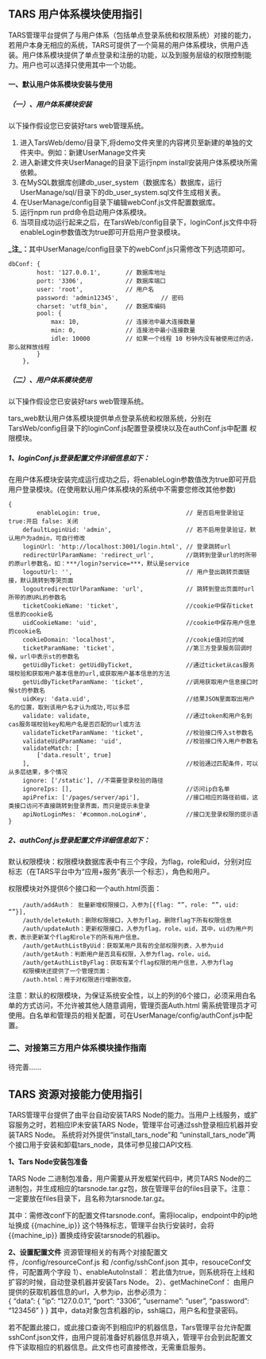 ## TARS 用户体系模块使用指引
TARS管理平台提供了与用户体系（包括单点登录系统和权限系统）对接的能力，若用户本身无相应的系统，TARS可提供了一个简易的用户体系模块，供用户选装。用户体系模块提供了单点登录和注册的功能，以及到服务层级的权限控制能力。用户也可以选择只使用其中一个功能。
#### 一、默认用户体系模块安装与使用
##### （一）、用户体系模块安装
以下操作假设您已安装好tars web管理系统。
<ol>
    <li>进入TarsWeb/demo/目录下,将demo文件夹里的内容拷贝至新建的单独的文件夹中。例如：新建UserManage文件夹</li>
    <li>进入新建文件夹UserManage的目录下运行npm install安装用户体系模块所需依赖。</li>
    <li>在MySQL数据库创建db_user_system（数据库名）数据库，运行UserManage/sql/目录下的db_user_system.sql文件生成相关表。</li>
    <li>在UserManage/config目录下编辑webConf.js文件配置数据库。
    <li>运行npm run prd命令启动用户体系模块。</li>
    <li>当项目成功运行起来之后，在TarsWeb/config目录下，loginConf.js文件中将enableLogin参数值改为true即可开启用户登录模块。</li>
</ol>
<strong>_注_：</strong>其中UserManage/config目录下的webConf.js只需修改下列选项即可。
    
    dbConf: {
            host: '127.0.0.1',       // 数据库地址
            port: '3306',            // 数据库端口
            user: 'root',            // 用户名
            password: 'admin12345',            // 密码
            charset: 'utf8_bin',     // 数据库编码
            pool: {
                max: 10,             // 连接池中最大连接数量
                min: 0,              // 连接池中最小连接数量
                idle: 10000          // 如果一个线程 10 秒钟内没有被使用过的话，那么就释放线程
            }
        },

##### （二）、用户体系模块使用
以下操作假设您已安装好tars web管理系统。

tars_web默认用户体系模块提供单点登录系统和权限系统，分别在TarsWeb/config目录下的loginConf.js配置登录模块以及在authConf.js中配置
权限模块。
#####  1、loginConf.js登录配置文件详细信息如下：
在用户体系模块安装完成运行成功之后，将enableLogin参数值改为true即可开启用户登录模块。(在使用默认用户体系模块的系统中不需要您修改其他参数)
```
{
        enableLogin: true,                        // 是否启用登录验证 true:开启 false: 关闭
	defaultLoginUid: 'admin',                     // 若不启用登录验证，默认用户为admin，可自行修改
	loginUrl: 'http://localhost:3001/login.html', // 登录跳转url
	redirectUrlParamName: 'redirect_url',         //跳转到登录url的时所带的原url参数名，如：***/login?service=***，默认是service
	logoutUrl: '',                                // 用户登出跳转页面链接，默认跳转到等哭页面
	logoutredirectUrlParamName: 'url',            // 跳转到登出页面时url所带的原URL的参数名
	ticketCookieName: 'ticket',                   //cookie中保存ticket信息的cookie名
	uidCookieName: 'uid',                         //cookie中保存用户信息的cookie名
	cookieDomain: 'localhost',                    //cookie值对应的域
	ticketParamName: 'ticket',                    //第三方登录服务回调时候，url中表示st的参数名
	getUidByTicket: getUidByTicket,               //通过ticket从cas服务端校验和获取用户基本信息的url,或获取用户基本信息的方法
	getUidByTicketParamName: 'ticket',            //调用获取用户信息接口时候st的参数名
	uidKey: 'data.uid',                           //结果JSON里面取出用户名的位置，取到该用户名才认为成功,可以多层
	validate: validate,                           //通过token和用户名到cas服务端校验key和用户名是否匹配的url或方法
	validateTicketParamName: 'ticket',            //校验接口传入st参数名
	validateUidParamName: 'uid',                  //校验接口传入用户参数名
	validateMatch: [
		['data.result', true]
	],                                            //校验通过匹配条件，可以从多层结果，多个情况
	ignore: ['/static'], //不需要登录校验的路径
	ignoreIps: [],                                //访问ip白名单
	apiPrefix: ['/pages/server/api'],             //接口相应的路径前缀，这类接口访问不直接跳转到登录界面，而只是提示未登录
	apiNotLoginMes: '#common.noLogin#',           //接口无登录权限的提示语
}
```
##### 2、authConf.js登录配置文件详细信息如下：
默认权限模块：权限模块数据库表中有三个字段，为flag，role和uid，分别对应标志（在TARS平台中为“应用+服务”表示一个标志），角色和用户。

权限模块对外提供6个接口和一个auth.html页面：
```
    /auth/addAuth： 批量新增权限接口，入参为[{flag: “”，role: “”，uid: “”}],
    /auth/deleteAuth：删除权限接口，入参为flag，删除flag下所有权限信息
    /auth/updateAuth：更新权限接口，入参为flag，role，uid，其中，uid为用户列表，表示更新某个flag和role下的所有用户信息。
    /auth/getAuthListByUid：获取某用户具有的全部权限列表，入参为uid
    /auth/getAuth：判断用户是否具有权限，入参为flag，role，uid。
    /auth/getAuthListByFlag：获取有某个flag权限的用户信息，入参为flag
	权限模块还提供了一个管理页面：
	/auth.html：用于对权限进行增删改查。
```

注意：默认的权限模块，为保证系统安全性，以上的列的6个接口，必须采用白名单的方式访问，不允许被其他人随意调用，管理页面Auth.html 需系统管理员才可使用。白名单和管理员的相关配置，可在UserManage/config/authConf.js中配置。


### 二、对接第三方用户体系模块操作指南
待完善......

## TARS 资源对接能力使用指引
TARS管理平台提供了由平台自动安装TARS Node的能力。当用户上线服务，或扩容服务之时，若相应IP未安装TARS Node，管理平台可通过ssh登录相应机器并安装TARS Node。
系统将对外提供“install_tars_node”和 “uninstall_tars_node”两个接口用于安装和卸载tars_node，具体可参见接口API文档.

**1、Tars Node安装包准备**

TARS Node 二进制包准备，用户需要从开发框架代码中，拷贝TARS Node的二进制包，并生成相应的tarsnode.tar.gz包，放在管理平台的files目录下。注意：一定要放在files目录下，且名称为tarsnode.tar.gz。

其中：需修改conf下的配置文件tarsnode.conf。需将localip，endpoint中的ip地址换成 {{machine_ip}} 这个特殊标志，管理平台执行安装时，会将 {{machine_ip}} 置换成待安装tarsnode的机器ip。

**2、设置配置文件**
资源管理相关的有两个对接配置文件，/config/resourceConf.js 和 /config/sshConf.json
其中，resouceConf文件，可配置两个字段
1）、enableAutoInstall： 若此值为true，则系统将在上线和扩容的时候，自动登录机器并安装Tars Node。
2）、getMachineConf： 由用户提供的获取机器信息的url，入参为ip，出参必须为：
​			
			{
				“data”: {
						“ip”: “127.0.0.1”,
						“port”: “3306”,
						“username”: “user”,
						“password”: “123456”
					}
			}
其中，data对象包含机器的ip，ssh端口，用户名和登录密码。

若不配置此接口，或此接口查询不到相应IP的机器信息，Tars管理平台允许配置sshConf.json文件，由用户提前准备好机器信息并填入，管理平台会到此配置文件下读取相应的机器信息。此文件也可直接修改，无需重启服务。
